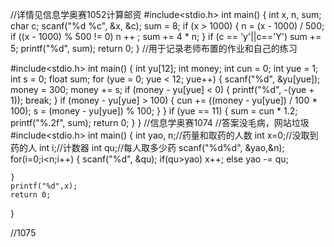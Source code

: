//详情见信息学奥赛1052计算邮资
  #include<stdio.h>
int main()
{
	int x, n, sum;
	char c;
	scanf("%d %c", &x, &c);
	sum = 8;
	if (x > 1000)
	{
			n = (x - 1000) / 500;
			if ((x - 1000) % 500 != 0)
				n ++ ;
			sum += 4 * n;
	}
	if (c == 'y'||c=='Y')
		sum += 5;
	printf("%d", sum);
	return 0;
}
//用于记录老师布置的作业和自己的练习

#include<stdio.h>
int main()
{
	int yu[12];
	int money;
	int cun = 0;
	int yue = 1;
	int s = 0;
	float sum;
	for (yue = 0; yue < 12; yue++)
	{
		scanf("%d", &yu[yue]);
		money = 300;
		money += s;
		if (money - yu[yue] < 0)
		{
			printf("%d", -(yue + 1));
			break;
		}
		if (money - yu[yue] > 100)
		{
			cun += ((money - yu[yue]) / 100 * 100);
			s = (money - yu[yue]) % 100;
		}
	}
	if (yue == 11)
	{
		sum = cun * 1.2;
		printf("%.2f", sum);
		return 0;
	}
}
//信息学奥赛1074
//答案没毛病，网站垃圾
#include<stdio.h>
int main()
{
	int yao, n;//药量和取药的人数
	int x=0;//没取到药的人
	int i;//计数器
	int qu;//每人取多少药
	scanf("%d%d", &yao,&n);
	for(i=0;i<n;i++)
	{
		scanf("%d", &qu);
		if(qu>yao)
				x++; 
		else
			yao -= qu;

	}
	printf("%d",x);
	return 0;
}

//1075
